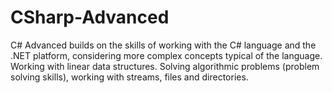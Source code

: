 # CSharp-Advanced
C# Advanced builds on the skills of working with the C# language and the .NET platform, considering more complex concepts typical of the language. Working with linear data structures. Solving algorithmic problems (problem solving skills), working with streams, files and directories.
